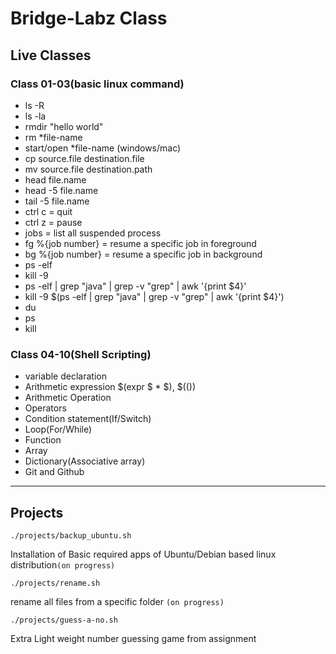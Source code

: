 # Bridge-Labz Class

## Live Classes

### Class 01-03(basic linux command)

- ls -R
- ls -la
- rmdir "hello world"
- rm *file-name
- start/open *file-name (windows/mac)
- cp source.file destination.file
- mv source.file destination.path
- head file.name
- head -5 file.name
- tail -5 file.name
- ctrl c = quit
- ctrl z = pause
- jobs = list all suspended process
- fg %{job number} = resume a specific job in foreground
- bg %{job number} = resume a specific job in background
- ps -elf
- kill -9
- ps -elf | grep "java" | grep -v "grep" | awk '{print $4}'
- kill -9 $(ps -elf | grep "java" | grep -v "grep" | awk '{print $4}')
- du
- ps
- kill

### Class 04-10(Shell Scripting)

- variable declaration
- Arithmetic expression $(expr $ * $), $(())
- Arithmetic Operation
- Operators
- Condition statement(If/Switch)
- Loop(For/While)
- Function
- Array
- Dictionary(Associative array)
- Git and Github

<hr>

## Projects

    ./projects/backup_ubuntu.sh

Installation of Basic required apps of Ubuntu/Debian based linux distribution`(on progress)`

    ./projects/rename.sh

rename all files from a specific folder `(on progress)`

    ./projects/guess-a-no.sh

Extra Light weight number guessing game from assignment

